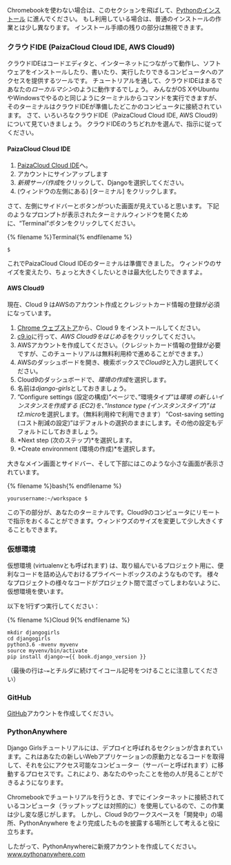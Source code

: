 Chromebookを使わない場合は、このセクションを飛ばして、[Pythonのインストール](http://tutorial.djangogirls.org/en/installation/#install-python) に進んでください。 もし利用している場合は、普通のインストールの作業とは少し異なります。 インストール手順の残りの部分は無視できます。

### クラウドIDE (PaizaCloud Cloud IDE, AWS Cloud9)

クラウドIDEはコードエディタと、インターネットにつながって動作し、ソフトウェアをインストールしたり、書いたり、実行したりできるコンピュータへのアクセスを提供するツールです。 チュートリアルを通して、クラウドIDEはまるであなたの*ローカルマシン*のように動作するでしょう。 みんながOS XやUbuntuやWindowsでやるのと同じようにターミナルからコマンドを実行できますが、そのターミナルはクラウドIDEが準備したどこかのコンピュータに接続されています。 さて、いろいろなクラウドIDE（PaizaCloud Cloud IDE, AWS Cloud9）について見ていきましょう。 クラウドIDEのうちどれかを選んで、指示に従ってください。

#### PaizaCloud Cloud IDE

1. [PaizaCloud Cloud IDE](https://paiza.cloud/)へ。
2. アカウントにサインアップします
3. *新規サーバ作成*をクリックして、Djangoを選択してください。
4. (ウィンドウの左側にある) [ターミナル] をクリックします。

さて、左側にサイドバーとボタンがついた画面が見えていると思います。 下記のようなプロンプトが表示されたターミナルウィンドウを開くために、“Terminal”ボタンをクリックしてください。

{% filename %}Terminal{% endfilename %}

    $
    

これでPaizaCloud Cloud IDEのターミナルは準備できました。 ウィンドウのサイズを変えたり、ちょっと大きくしたいときは最大化したりできますよ。

#### AWS Cloud9

現在、Cloud 9 はAWSのアカウント作成とクレジットカード情報の登録が必須になっています。

1. [Chrome ウェブストア](https://chrome.google.com/webstore/detail/cloud9/nbdmccoknlfggadpfkmcpnamfnbkmkcp)から、Cloud 9 をインストールしてください。
2. [c9.io](https://c9.io)に行って、*AWS Cloud9をはじめる*をクリックしてください。
3. AWSアカウントを作成してください。（クレジットカード情報の登録が必要ですが、このチュートリアルは無料利用枠で進めることができます。）
4. AWSのダッシュボードを開き、検索ボックスで*Cloud9*と入力し選択してください。
5. Cloud9のダッシュボードで、*環境の作成*を選択します。
6. 名前は*django-girls*としておきましょう。
7. ”Configure settings (設定の構成)”ページで、”環境タイプ”は*環境 の新しいインスタンスを作成する (EC2)*を、”Instance type (インスタンスタイプ)”は*t2.micro*を選択します。（無料利用枠で利用できます） ”Cost-saving setting (コスト削減の設定)”はデフォルトの選択のままにします。その他の設定もデフォルトにしておきましょう。
8. *Next step (次のステップ)*を選択します。
9. *Create environment (環境の作成)*を選択します。

大きなメイン画面とサイドバー、そして下部にはこのような小さな画面が表示されています。

{% filename %}bash{% endfilename %}

    yourusername:~/workspace $
    

この下の部分が、あなたのターミナルです。Cloud9のコンピュータにリモートで指示をおくることができます。ウィンドウズのサイズを変更して少し大きくすることもできます。

### 仮想環境

仮想環境 (virtualenvとも呼ばれます) は、取り組んでいるプロジェクト用に、便利なコードを詰め込んでおけるプライベートボックスのようなものです。 様々なプロジェクトの様々なコードがプロジェクト間で混ざってしまわないように、仮想環境を使います。

以下を1行ずつ実行してください：

{% filename %}Cloud 9{% endfilename %}

    mkdir djangogirls
    cd djangogirls
    python3.6 -mvenv myvenv
    source myvenv/bin/activate
    pip install django~={{ book.django_version }}
    

（最後の行は`~=`とチルダに続けてイコール記号をつけることに注意してください）

### GitHub

[GitHub](https://github.com)アカウントを作成してください。

### PythonAnywhere

Django Girlsチュートリアルには、デプロイと呼ばれるセクションが含まれています。これはあなたの新しいWebアプリケーションの原動力となるコードを取得して、それを公にアクセス可能なコンピューター（サーバーと呼ばれます）に移動するプロセスです。これにより、あなたのやったことを他の人が見ることができるようになります。

Chromebookでチュートリアルを行うとき、すでにインターネットに接続されているコンピュータ（ラップトップとは対照的に）を使用しているので、この作業は少し変な感じがします。 しかし、Cloud 9のワークスペースを「開発中」の場所、PythonAnywhere をより完成したものを披露する場所として考えると役に立ちます。

したがって、PythonAnywhereに新規アカウントを作成してください。 [ www.pythonanywhere.com ](https://www.pythonanywhere.com)